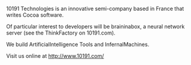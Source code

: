 

10191 Technologies is an innovative semi-company based in France that writes Cocoa software.

Of particular interest to developers will be braininabox, a neural network server (see the ThinkFactory on 10191.com).

We build ArtificialIntelligence Tools and InfernalMachines.

Visit us online at http://www.10191.com/
